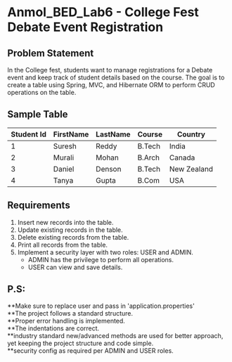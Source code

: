 # Anmol_BED_Lab6 - College Fest Debate Event Registration

## Problem Statement

In the College fest, students want to manage registrations for a Debate event and keep track of student details based on the course. The goal is to create a table using Spring, MVC, and Hibernate ORM to perform CRUD operations on the table.

## Sample Table

| Student Id | FirstName | LastName | Course | Country    |
|------------|-----------|----------|--------|------------|
| 1          | Suresh    | Reddy    | B.Tech | India      |
| 2          | Murali    | Mohan    | B.Arch | Canada     |
| 3          | Daniel    | Denson   | B.Tech | New Zealand|
| 4          | Tanya     | Gupta    | B.Com  | USA        |

## Requirements

1. Insert new records into the table.
2. Update existing records in the table.
3. Delete existing records from the table.
4. Print all records from the table.
5. Implement a security layer with two roles: USER and ADMIN.
   - ADMIN has the privilege to perform all operations.
   - USER can view and save details.
     
## P.S:
**Make sure to replace user and pass in 'application.properties'<br>
**The project follows a standard structure.<br>
**Proper error handling is implemented.<br>
**The indentations are correct.<br>
**industry standard new/advanced methods are used for better approach, yet keeping the project structure and code simple.<br>
**security config as required per ADMIN and USER roles.<br>
